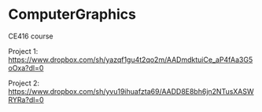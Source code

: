 # ComputerGraphics
CE416 course

Project 1: https://www.dropbox.com/sh/yazqf1gu4t2qo2m/AADmdktuiCe_aP4fAa3G5oOxa?dl=0

Project 2: https://www.dropbox.com/sh/yvu19ihuafzta69/AADD8E8bh6jn2NTusXASWRYRa?dl=0
